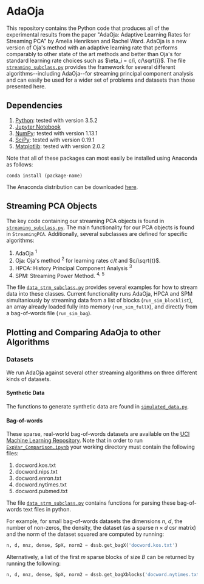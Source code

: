 # AdaOja

This repository contains the Python code that produces all of the experimental results from the paper "AdaOja: Adaptive Learning Rates for Streaming PCA" by Amelia Henriksen and Rachel Ward.
AdaOja is a new version of Oja's method with an adaptive learning rate that performs comparably to other state of the art methods and better than Oja's for standard learning rate choices such as $\eta_i = c/i, c/\sqrt{i}$.
The file <code>[streaming_subclass.py](./streaming_subclass.py)</code> provides the framework for several different algorithms--including AdaOja--for streaming principal component analysis and can easily be used for a wider set of problems and datasets than those presented here.


## Dependencies

1. [Python](https://www.python.org/downloads/release/python-350/): tested with version 3.5.2
2. [Jupyter Notebook](https://jupyter.org/)
3. [NumPy](https://www.numpy.org/): tested with version 1.13.1
4. [SciPy](https://www.scipy.org/scipylib/index.html): tested with version 0.19.1
5. [Matplotlib](https://matplotlib.org/): tested with version  2.0.2

Note that all of these packages can most easily be installed using Anaconda as follows:

<code>conda install (package-name) </code>

The Anaconda distribution can be downloaded [here](https://www.anaconda.com/distribution/).

## Streaming PCA Objects

The key code containing our streaming PCA objects is found in <code>[streaming_subclass.py](./streaming_subclass.py)</code>.
The main functionality for our PCA objects is found in <code>StreamingPCA</code>. Additionally, several subclasses are defined for specific algorithms:

1. AdaOja <sup>1</sup>
2. Oja: Oja's method <sup>2</sup> for learning rates $c/t$ and $c/\sqrt{t}$.
3. HPCA: History Principal Component Analysis <sup>3</sup>
4. SPM: Streaming Power Method. <sup>4, 5</sup>

The file <code>[data_strm_subclass.py](./data_strm_subclass.py)</code> provides several examples for how to stream data into these classes.
Current functionality runs AdaOja, HPCA and SPM simultaniously by streaming data from a list of blocks (<code>run_sim_blocklist</code>), an array already loaded fully into memory (<code>run_sim_fullX</code>), and directly from a bag-of-words file (<code>run_sim_bag</code>).

## Plotting and Comparing AdaOja to other Algorithms

### Datasets

We run AdaOja against several other streaming algorithms on three different kinds of datasets.

#### Synthetic Data
The functions to generate synthetic data are found in <code>[simulated_data.py](./simulated_data.py)</code>.

#### Bag-of-words
These sparse, real-world bag-of-words datasets are available on the [UCI Machine Learning Repository](https://archive.ics.uci.edu/ml/datasets/bag+of+words).
Note that in order to run <code>[ExpVar_Comparison.ipynb](./ExpVar_Comparison.ipynb)</code> your working directory must contain the following files:

1. docword.kos.txt
2. docword.nips.txt
3. docword.enron.txt
4. docword.nytimes.txt
5. docword.pubmed.txt

The file <code>[data_strm_subclass.py](./data_strm_subclass.py)</code> contains functions for parsing these bag-of-words text files in python.

For example, for small bag-of-words datasets the dimensions $n$, $d$, the number of non-zeros, the density, the dataset (as a sparse $n \times d$ csr matrix) and the norm of the dataset squared are computed by running:

```python
n, d, nnz, dense, SpX, norm2 = dssb.get_bagX('docword.kos.txt')
```

Alternatively, a list of the first $m$ sparse blocks of size $B$ can be returned by running the following:

```python
n, d, nnz, dense, SpX, norm2 = dssb.get_bagXblocks('docword.nytimes.txt', B, block_total=m)
```
